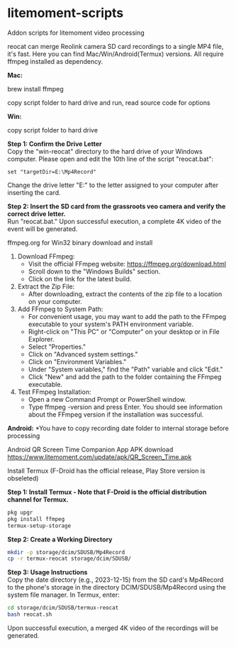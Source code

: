 # litemoment-scripts
 Addon scripts for litemoment video processing

reocat can merge Reolink camera SD card recordings to a single MP4 file, it's fast. Here you can find Mac/Win/Android(Termux) versions. All require ffmpeg installed as dependency.

**Mac:**

brew install ffmpeg

copy script folder to hard drive and run, read source code for options

**Win:**

copy script folder to hard drive

**Step 1: Confirm the Drive Letter**\
Copy the "win-reocat" directory to the hard drive of your Windows computer. Please open and edit the 10th line of the script "reocat.bat":
```batch
set "targetDir=E:\Mp4Record"
```
Change the drive letter "E:" to the letter assigned to your computer after inserting the card.

**Step 2: Insert the SD card from the grassroots veo camera and verify the correct drive letter.**\
Run "reocat.bat." Upon successful execution, a complete 4K video of the event will be generated.

ffmpeg.org for Win32 binary download and install

1. Download FFmpeg:
	- Visit the official FFmpeg website: https://ffmpeg.org/download.html
	- Scroll down to the "Windows Builds" section.
	- Click on the link for the latest build.
2. Extract the Zip File:
	- After downloading, extract the contents of the zip file to a location on your computer.
3. Add FFmpeg to System Path:
	- For convenient usage, you may want to add the path to the FFmpeg executable to your system's PATH environment variable.
	- Right-click on "This PC" or "Computer" on your desktop or in File Explorer.
	- Select "Properties."
	- Click on "Advanced system settings."
	- Click on "Environment Variables."
	- Under "System variables," find the "Path" variable and click "Edit."
	- Click "New" and add the path to the folder containing the FFmpeg executable.
4. Test FFmpeg Installation:
	- Open a new Command Prompt or PowerShell window.
	- Type ffmpeg -version and press Enter. You should see information about the FFmpeg version if the installation was successful.


**Android:** *You have to copy recording date folder to internal storage before processing

Android QR Screen Time Companion App APK download
https://www.litemoment.com/update/apk/QR_Screen_Time.apk

Install Termux (F-Droid has the official release, Play Store version is obseleted)

**Step 1: Install Termux - Note that F-Droid is the official distribution channel for Termux.**
```bash
pkg upgr
pkg install ffmpeg
termux-setup-storage
```

**Step 2: Create a Working Directory**
```bash
mkdir -p storage/dcim/SDUSB/Mp4Record
cp -r termux-reocat storage/dcim/SDUSB/
```

**Step 3: Usage Instructions**\
Copy the date directory (e.g., 2023-12-15) from the SD card's Mp4Record to the phone's storage in the directory DCIM/SDUSB/Mp4Record using the system file manager. In Termux, enter:
```bash
cd storage/dcim/SDUSB/termux-reocat
bash reocat.sh
```

Upon successful execution, a merged 4K video of the recordings will be generated.


